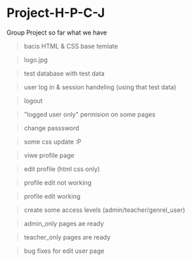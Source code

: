 # Project-H-P-C-J
Group Project
so far what we have

>bacis HTML & CSS base temlate

>logo.jpg

>test database with test data

>user log in & session handeling (using that test data)

>logout

>"logged user only" permision on some pages

>change passsword

>some css update :P

>viwe profile page

>edit profile (html css only)

>profile edit not working

>profile edit working

>create some access levels (admin/teacher/genrel_user)

>admin_only pages ae ready 

>teacher_only pages are ready 

>bug fixes for edit user page
